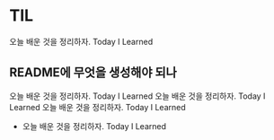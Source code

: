 # TIL
오늘 배운 것을 정리하자. Today I Learned

## README에 무엇을 생성해야 되나
오늘 배운 것을 정리하자. Today I Learned
오늘 배운 것을 정리하자. Today I Learned
오늘 배운 것을 정리하자. Today I Learned
- 오늘 배운 것을 정리하자. Today I Learned
